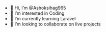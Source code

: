 - 👋 Hi, I’m @Ashoksihag965
- 👀 I’m interested in Coding
- 🌱 I’m currently learning Laravel 
- 💞️ I’m looking to collaborate on live projects 

<!---
Ashoksihag965/Ashoksihag965 is a ✨ special ✨ repository because its `README.md` (this file) appears on your GitHub profile.
You can click the Preview link to take a look at your changes.
--->
